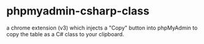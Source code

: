 # phpmyadmin-csharp-class
a chrome extension (v3) which injects a "Copy" button into phpMyAdmin to copy the table as a C# class to your clipboard.
